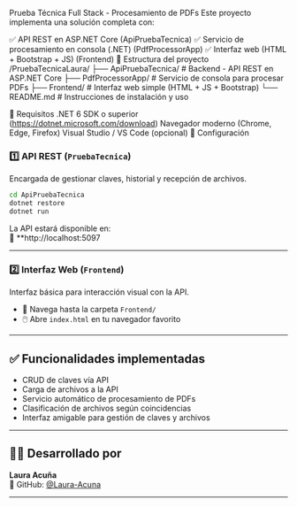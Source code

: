 Prueba Técnica Full Stack - Procesamiento de PDFs
Este proyecto implementa una solución completa con:

✅ API REST en ASP.NET Core (ApiPruebaTecnica)
✅ Servicio de procesamiento en consola (.NET) (PdfProcessorApp)
✅ Interfaz web (HTML + Bootstrap + JS) (Frontend)
📁 Estructura del proyecto
/PruebaTecnicaLaura/
├── ApiPruebaTecnica/ # Backend - API REST en ASP.NET Core
├── PdfProcessorApp/ # Servicio de consola para procesar PDFs
├── Frontend/ # Interfaz web simple (HTML + JS + Bootstrap)
└── README.md # Instrucciones de instalación y uso

🚀 Requisitos
.NET 6 SDK o superior (https://dotnet.microsoft.com/download)
Navegador moderno (Chrome, Edge, Firefox)
Visual Studio / VS Code (opcional)
🔧 Configuración
### 1️⃣ API REST (`PruebaTecnica`)

Encargada de gestionar claves, historial y recepción de archivos.

```bash
cd ApiPruebaTecnica
dotnet restore
dotnet run
```

La API estará disponible en:  
📍 **http://localhost:5097

---

### 2️⃣ Interfaz Web (`Frontend`)

Interfaz básica para interacción visual con la API.

- 📂 Navega hasta la carpeta `Frontend/`
- 🖱️ Abre `index.html` en tu navegador favorito

---

## ✅ Funcionalidades implementadas

- CRUD de claves vía API
- Carga de archivos a la API
- Servicio automático de procesamiento de PDFs
- Clasificación de archivos según coincidencias
- Interfaz amigable para gestión de claves y archivos

---

## 👩‍💻 Desarrollado por

**Laura Acuña**  
📍 GitHub: [@Laura-Acuna](https://github.com/Laura-Acuna)

---
